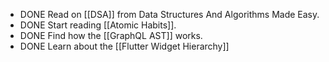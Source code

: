 - DONE Read on [[DSA]] from Data Structures And Algorithms Made Easy.
- DONE Start reading [[Atomic Habits]].
- DONE Find how the [[GraphQL AST]] works.
- DONE Learn about the [[Flutter Widget Hierarchy]]